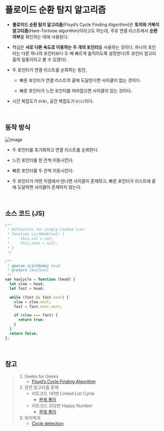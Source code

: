 # 플로이드 순환 탐지 알고리즘

- **플로이드 순환 탐지 알고리즘**(Floyd’s Cycle Finding Algorithm)은 **토끼와 거북이 알고리즘**(Hare-Tortoise algorithm)이라고도 하는데, 주로 연결 리스트에서 **순환 여부**를 확인하는 데에 사용된다.

- 핵심은 **서로 다른 속도로 이동하는 두 개의 포인터**를 사용하는 것이다. 하나의 포인터는 다른 하나의 포인터보다 두 배 빠르게 움직이도록 설정한다(투 포인터 알고리즘의 일종이라고 볼 수 있겠다).

- 두 포인터가 연결 리스트를 순회하는 동안,

  - 빠른 포인터가 연결 리스트의 끝에 도달한다면 사이클이 없는 것이다.

  - 빠른 포인터가 느린 포인터를 따라잡으면 사이클이 있는 것이다.

- 시간 복잡도가 `O(N)`, 공간 복잡도가 `O(1)`이다.

<br>

## 동작 방식

![image](https://github.com/dawwson/TIL/assets/45624238/c3241971-3fa4-4c7e-8900-fbc0708bbc8a)


- 두 포인터를 초기화하고 연결 리스트를 순회한다.

- 느린 포인터를 한 칸씩 이동시킨다.

- 빠른 포인터를 두 칸씩 이동시킨다.

- 두 포인터가 어떤 지점에서 만나면 사이클이 존재하고, 빠른 포인터가 리스트에 끝에 도달하면 사이클이 존재하지 않는다.

<br>

## 소스 코드 (JS)

```js
/**
 * Definition for singly-linked list.
 * function ListNode(val) {
 *     this.val = val;
 *     this.next = null;
 * }
 */

/**
 * @param {ListNode} head
 * @return {boolean}
 */
var hasCycle = function (head) {
  let slow = head;
  let fast = head;

  while (fast && fast.next) {
    slow = slow.next;
    fast = fast.next.next;

    if (slow === fast) {
      return true;
    }
  }
  return false;
};
```

<br>

## 참고

> 1. Geeks for Geeks
>    - [Floyd’s Cycle Finding Algorithm](https://www.geeksforgeeks.org/floyds-cycle-finding-algorithm/)
> 2. 관련 알고리즘 문제
>    - 리트코드 141번 Linked List Cycle
>      - [문제 풀이](https://github.com/dawwson/algorithm/blob/main/leetcode/easy/141.%20Linked%20List%20Cycle.md)
>    - 리트코드 202번 Happy Number
>      - [문제 풀이](https://github.com/dawwson/algorithm/blob/main/leetcode/easy/202.%20Happy%20Number.md)
> 3. 위키백과
>    - [Cycle detection](https://en.wikipedia.org/wiki/Cycle_detection)
